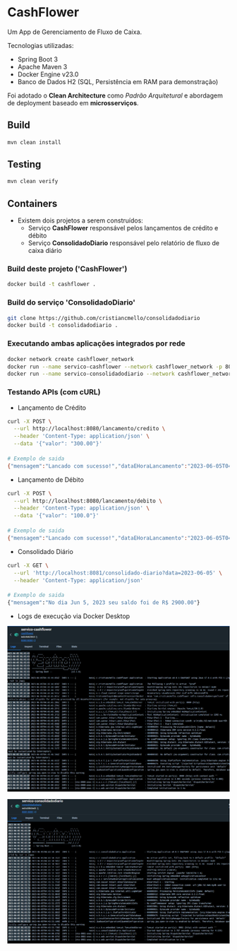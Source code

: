 # CashFlower

Um App de Gerenciamento de Fluxo de Caixa.

Tecnologias utilizadas:

* Spring Boot 3
* Apache Maven 3
* Docker Engine v23.0
* Banco de Dados H2 (SQL, Persistência em RAM para demonstração)

Foi adotado o **Clean Architecture** como *Padrão Arquitetural* e abordagem de deployment baseado em **microsserviços**.

## Build

```sh
mvn clean install
```

## Testing

```sh
mvn clean verify
```

## Containers

* Existem dois projetos a serem construídos:
  - Serviço **CashFlower** responsável pelos lançamentos de crédito e débito
  - Serviço **ConsolidadoDiario** responsável pelo relatório de fluxo de caixa diário

### Build deste projeto ('CashFlower')

```sh
docker build -t cashflower .
```

### Build do serviço 'ConsolidadoDiario'

```sh
git clone https://github.com/cristiancmello/consolidadodiario
docker build -t consolidadodiario .
```

### Executando ambas aplicações integrados por rede

```sh
docker network create cashflower_network
docker run --name servico-cashflower --network cashflower_network -p 8080:8080 cashflower
docker run --name servico-consolidadodiario --network cashflower_network -p 8081:8081 consolidadodiario
```

### Testando APIs (com cURL)

* Lançamento de Crédito

```sh
curl -X POST \
  --url http://localhost:8080/lancamento/credito \
  --header 'Content-Type: application/json' \
  --data '{"valor": "300.00"}'
  
# Exemplo de saida
{"mensagem":"Lancado com sucesso!","dataEHoraLancamento":"2023-06-05T04:49:31.579075847"}
```

* Lançamento de Débito

```sh
curl -X POST \
  --url http://localhost:8080/lancamento/debito \
  --header 'Content-Type: application/json' \
  --data '{"valor": "100.0"}'
  
# Exemplo de saida
{"mensagem":"Lancado com sucesso!","dataEHoraLancamento":"2023-06-05T04:51:20.972471983"}
```

* Consolidado Diário

```sh
curl -X GET \
  --url 'http://localhost:8081/consolidado-diario?data=2023-06-05' \
  --header 'Content-Type: application/json'
  
# Exemplo de saida
{"mensagem":"No dia Jun 5, 2023 seu saldo foi de R$ 2900.00"}
```

* Logs de execução via Docker Desktop

![](./docs/report-cashflower.png)

![](./docs/report-consolidadodiario.png)